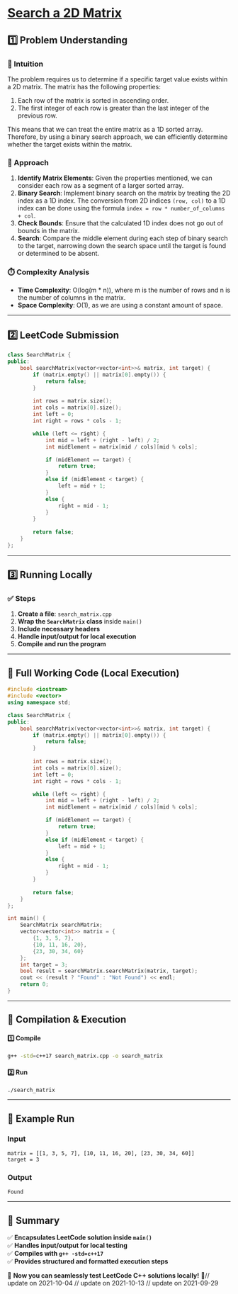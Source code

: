 # **[Search a 2D Matrix](https://leetcode.com/problems/search-a-2d-matrix/description/)**  

## **1️⃣ Problem Understanding**  
### **📌 Intuition**  
The problem requires us to determine if a specific target value exists within a 2D matrix. The matrix has the following properties:
1. Each row of the matrix is sorted in ascending order.
2. The first integer of each row is greater than the last integer of the previous row.

This means that we can treat the entire matrix as a 1D sorted array. Therefore, by using a binary search approach, we can efficiently determine whether the target exists within the matrix.

### **🚀 Approach**  
1. **Identify Matrix Elements**: Given the properties mentioned, we can consider each row as a segment of a larger sorted array.
2. **Binary Search**: Implement binary search on the matrix by treating the 2D index as a 1D index. The conversion from 2D indices `(row, col)` to a 1D index can be done using the formula `index = row * number_of_columns + col`.
3. **Check Bounds**: Ensure that the calculated 1D index does not go out of bounds in the matrix.
4. **Search**: Compare the middle element during each step of binary search to the target, narrowing down the search space until the target is found or determined to be absent.

### **⏱️ Complexity Analysis**  
- **Time Complexity**: O(log(m * n)), where m is the number of rows and n is the number of columns in the matrix.
- **Space Complexity**: O(1), as we are using a constant amount of space.

---  

## **2️⃣ LeetCode Submission**  
```cpp
class SearchMatrix {
public:
    bool searchMatrix(vector<vector<int>>& matrix, int target) {
        if (matrix.empty() || matrix[0].empty()) {
            return false;
        }
        
        int rows = matrix.size();
        int cols = matrix[0].size();
        int left = 0;
        int right = rows * cols - 1;

        while (left <= right) {
            int mid = left + (right - left) / 2;
            int midElement = matrix[mid / cols][mid % cols];

            if (midElement == target) {
                return true;
            }
            else if (midElement < target) {
                left = mid + 1;
            }
            else {
                right = mid - 1;
            }
        }
        
        return false;
    }
};
```  

---  

## **3️⃣ Running Locally**  
### **✅ Steps**  
1. **Create a file**: `search_matrix.cpp`  
2. **Wrap the `SearchMatrix` class** inside `main()`  
3. **Include necessary headers**  
4. **Handle input/output for local execution**  
5. **Compile and run the program**  

---  

## **📝 Full Working Code (Local Execution)**  
```cpp
#include <iostream>
#include <vector>
using namespace std;

class SearchMatrix {
public:
    bool searchMatrix(vector<vector<int>>& matrix, int target) {
        if (matrix.empty() || matrix[0].empty()) {
            return false;
        }
        
        int rows = matrix.size();
        int cols = matrix[0].size();
        int left = 0;
        int right = rows * cols - 1;

        while (left <= right) {
            int mid = left + (right - left) / 2;
            int midElement = matrix[mid / cols][mid % cols];

            if (midElement == target) {
                return true;
            }
            else if (midElement < target) {
                left = mid + 1;
            }
            else {
                right = mid - 1;
            }
        }
        
        return false;
    }
};

int main() {
    SearchMatrix searchMatrix;
    vector<vector<int>> matrix = {
        {1, 3, 5, 7},
        {10, 11, 16, 20},
        {23, 30, 34, 60}
    };
    int target = 3;
    bool result = searchMatrix.searchMatrix(matrix, target);
    cout << (result ? "Found" : "Not Found") << endl;
    return 0;
}
```  

---  

## **🔧 Compilation & Execution**  
#### **1️⃣ Compile**  
```bash
g++ -std=c++17 search_matrix.cpp -o search_matrix
```  

#### **2️⃣ Run**  
```bash
./search_matrix
```  

---  

## **🎯 Example Run**  
### **Input**  
```
matrix = [[1, 3, 5, 7], [10, 11, 16, 20], [23, 30, 34, 60]]
target = 3
```  
### **Output**  
```
Found
```  

---  

## **📌 Summary**  
✅ **Encapsulates LeetCode solution inside `main()`**  
✅ **Handles input/output for local testing**  
✅ **Compiles with `g++ -std=c++17`**  
✅ **Provides structured and formatted execution steps**  

🚀 **Now you can seamlessly test LeetCode C++ solutions locally!** 🚀// update on 2021-10-04
// update on 2021-10-13
// update on 2021-09-29
